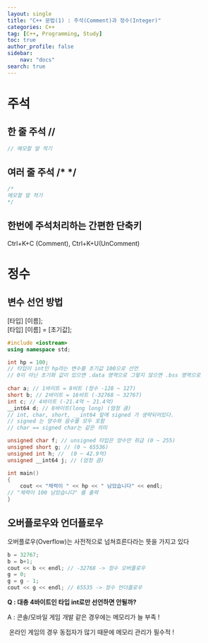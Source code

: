 ```yaml
---
layout: single
title: "C++ 문법(1) : 주석(Comment)과 정수(Integer)"
categories: C++
tag: [C++, Programming, Study]
toc: true
author_profile: false
sidebar:
    nav: "docs"
search: true
---
```



# 주석   
## 한 줄 주석 //

```c++
// 메모할 말 적기
```

## 여러 줄 주석 /* */

```c
/*
메모할 말 적기
*/
```

## 한번에 주석처리하는 간편한 단축키 

Ctrl+K+C (Comment), Ctrl+K+U(UnComment)



# 정수   
## 변수 선언 방법   
[타입] [이름];   
[타입] [이름] = [초기값];   
```c++
#include <iostream>
using namespace std;

int hp = 100;
// 타입이 int인 hp라는 변수를 초기값 100으로 선언
// 0이 아닌 초기화 값이 있으면 .data 영역으로 그렇지 않으면 .bss 영역으로
 
char a; // 1바이트 = 8비트 (정수 -128 ~ 127)
short b; // 2바이트 = 16비트 (-32768 ~ 32767)
int c; // 4바이트 (-21.4억 ~ 21.4억)
__int64 d; // 8바이트(long long) (엄청 큼)
// int, char, short, __int64 앞에 signed 가 생략되어있다.
// signed 는 양수와 음수를 모두 포함
// char == signed char는 같은 의미

unsigned char f; // unsigned 타입은 양수만 취급 (0 ~ 255)
unsigned short g; // (0 ~ 65536)
unsigned int h; //  (0 ~ 42.9억)
unsigned __int64 j; // (엄청 큼)

int main()
{
    cout << "체력이 " << hp << " 남았습니다" << endl;
// "체력이 100 남았습니다" 를 출력
}
```

## 오버플로우와 언더플로우   
오버플로우(Overflow)는 사전적으로 넘쳐흐른다라는 뜻을 가지고 있다

```c++
b = 32767;
b = b+1;
cout << b << endl; // -32768 -> 정수 오버플로우
g = 0;
g = g - 1;
cout << g << endl; // 65535 -> 정수 언더플로우
```



**Q : 대충 4바이트인 타입 int로만 선언하면 안될까?**

A : 콘솔/모바일 게임 개발 같은 경우에는 메모리가 늘 부족  !

​	 온라인 게임의 경우 동접자가 많기 때문에 메모리 관리가 필수적 !
